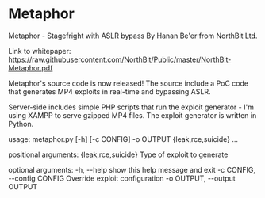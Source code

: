 # Metaphor
Metaphor - Stagefright with ASLR bypass
By Hanan Be'er from NorthBit Ltd.

Link to whitepaper:
https://raw.githubusercontent.com/NorthBit/Public/master/NorthBit-Metaphor.pdf

Metaphor's source code is now released!
The source include a PoC code that generates MP4 exploits in real-time and bypassing ASLR.

Server-side includes simple PHP scripts that run the exploit generator - I'm using XAMPP to serve gzipped MP4 files.
The exploit generator is written in Python.

usage: metaphor.py [-h] [-c CONFIG] -o OUTPUT {leak,rce,suicide} ...

positional arguments:
  {leak,rce,suicide}    Type of exploit to generate

optional arguments:
  -h, --help            show this help message and exit
  -c CONFIG, --config CONFIG
                        Override exploit configuration
  -o OUTPUT, --output OUTPUT
